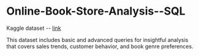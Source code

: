 # Online-Book-Store-Analysis--SQL

Kaggle dataset -- [link](https://www.kaggle.com/datasets/komal1111/online-bookstore-analysis?resource=download)

This dataset includes basic and advanced queries for insightful analysis that covers sales trends, customer behavior, and book genre preferences.
